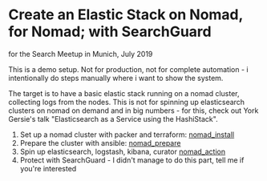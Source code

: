 # Create an Elastic Stack on Nomad, for Nomad; with SearchGuard

for the Search Meetup in Munich, July 2019

This is a demo setup. Not for production, not for complete automation - i intentionally do steps manually where i want to show the system.

The target is to have a basic elastic stack running on a nomad cluster, collecting logs from the nodes. This is not for spinning up elasticsearch clusters on nomad on demand and in big numbers - for this, check out York Gersie's talk "Elasticsearch as a Service using the HashiStack".

1. Set up a nomad cluster with packer and terraform: [nomad\_install](./nomad_install)
2. Prepare the cluster with ansible: [nomad\_prepare](./nomad_prepare)
3. Spin up elasticsearch, logstash, kibana, curator [nomad\_action](./nomad_action)
3. Protect with SearchGuard - I didn't manage to do this part, tell me if you're interested
